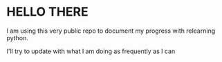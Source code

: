 # HELLO THERE 

I am using this very public repo to document my progress with relearning python. 

I'll try to update with what I am doing as frequently as I can 
